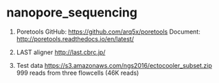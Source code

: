 # nanopore_sequencing

1. Poretools
GitHub: https://github.com/arq5x/poretools
Document: http://poretools.readthedocs.io/en/latest/

2. LAST aligner
http://last.cbrc.jp/

3. Test data 
https://s3.amazonaws.com/ngs2016/ectocooler_subset.zip
999 reads from three flowcells (46K reads)
